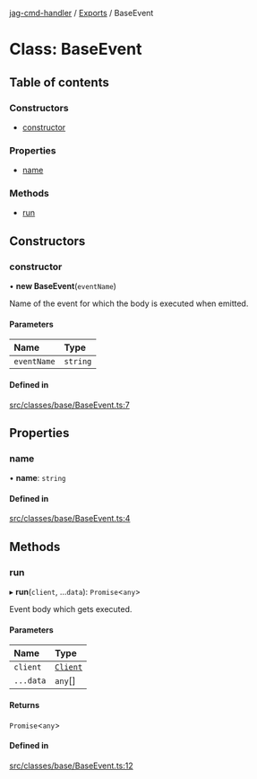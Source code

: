 [jag-cmd-handler](../README.md) / [Exports](../modules.md) / BaseEvent

# Class: BaseEvent

## Table of contents

### Constructors

- [constructor](BaseEvent.md#constructor)

### Properties

- [name](BaseEvent.md#name)

### Methods

- [run](BaseEvent.md#run)

## Constructors

### constructor

• **new BaseEvent**(`eventName`)

Name of the event for which the body is executed when emitted.

#### Parameters

| Name | Type |
| :------ | :------ |
| `eventName` | `string` |

#### Defined in

[src/classes/base/BaseEvent.ts:7](https://github.com/JAGUARAVI/JagCmdHandler/blob/c9559fb/src/classes/base/BaseEvent.ts#L7)

## Properties

### name

• **name**: `string`

#### Defined in

[src/classes/base/BaseEvent.ts:4](https://github.com/JAGUARAVI/JagCmdHandler/blob/c9559fb/src/classes/base/BaseEvent.ts#L4)

## Methods

### run

▸ **run**(`client`, ...`data`): `Promise`<`any`\>

Event body which gets executed.

#### Parameters

| Name | Type |
| :------ | :------ |
| `client` | [`Client`](Client.md) |
| `...data` | `any`[] |

#### Returns

`Promise`<`any`\>

#### Defined in

[src/classes/base/BaseEvent.ts:12](https://github.com/JAGUARAVI/JagCmdHandler/blob/c9559fb/src/classes/base/BaseEvent.ts#L12)

